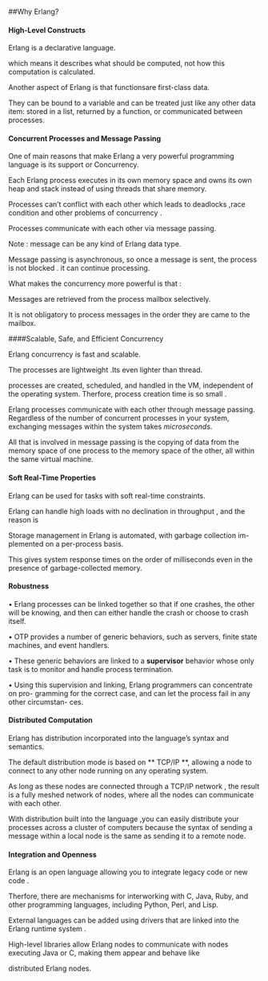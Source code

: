 ##Why Erlang?

#### High-Level Constructs 

Erlang is a declarative language. 

which means it describes what should be computed, not how this computation is calculated. 

Another aspect of Erlang is that functionsare first-class data. 

They can be bound to a variable and can be treated just like any other data item: stored in a list, returned by a function, or communicated between processes.


#### Concurrent Processes and Message Passing 

One of main reasons that make Erlang a very powerful programming language is its support or Concurrency.

Each Erlang process executes in its own memory space and owns its own heap and stack instead of using threads that share memory.

Processes can’t conflict with each other which leads to deadlocks ,race condition and other problems of concurrency .

Processes communicate with each other via message passing.

Note : message can be any kind of Erlang data type. 

Message passing is asynchronous, so once a message is sent, the process is not blocked . it can continue processing. 

What makes the concurrency more powerful is that :

Messages are retrieved from the process mailbox selectively. 

It is not obligatory to process messages in the order they are came to the mailbox.


####Scalable, Safe, and Efficient Concurrency 

Erlang concurrency is fast and scalable. 

The processes are lightweight .Its even lighter than thread.

processes are created, scheduled, and handled in the VM, independent of the operating system. Therfore, process creation time is so small . 

Erlang processes communicate with each other through message passing. Regardless of the number of concurrent processes in your system, exchanging messages within the system takes *microseconds*.

All that is involved in message passing is the copying of data from the memory space of one process to the memory space of the other, all within the same virtual machine. 


#### Soft Real-Time Properties 

Erlang can be used  for tasks with soft real-time constraints. 

Erlang can handle high loads with no declination in throughput , and the reason is 

Storage management in Erlang is automated, with garbage collection im- plemented on a per-process basis. 

This gives system response times on the order of milliseconds even in the presence of garbage-collected memory.


#### Robustness 

• Erlang processes can be linked together so that if one crashes, the other will be knowing, and then can either handle the   crash or choose to crash itself.

• OTP provides a number of generic behaviors, such as servers, finite state machines, and event handlers. 

• These generic behaviors are linked to a **supervisor** behavior whose only task is to monitor and handle process termination.

• Using this supervision and linking, Erlang programmers can concentrate on pro- gramming for the correct case, and can let the process fail in any other circumstan- ces. 


#### Distributed Computation 

Erlang has distribution incorporated into the language’s syntax and semantics.

The default distribution mode is based on ** TCP/IP **, allowing a node to connect to any other node running on any operating system. 

As long as these nodes are connected through a TCP/IP network , the result is a fully meshed network of nodes, where all the nodes can communicate with each other.

With distribution built into the language ,you can easily distribute your processes across a cluster of computers because the  syntax of sending a message within a local node is the same as sending it to a remote node.


#### Integration and Openness

Erlang is an open language allowing you to integrate legacy code or new code .
 
Therfore, there are mechanisms for interworking with C, Java, Ruby, and other programming languages, including Python, Perl, and Lisp.

External languages can be added using drivers that are linked into the Erlang runtime system .

High-level libraries allow Erlang nodes to communicate with nodes executing Java or C, making them appear and behave like

distributed Erlang nodes. 
